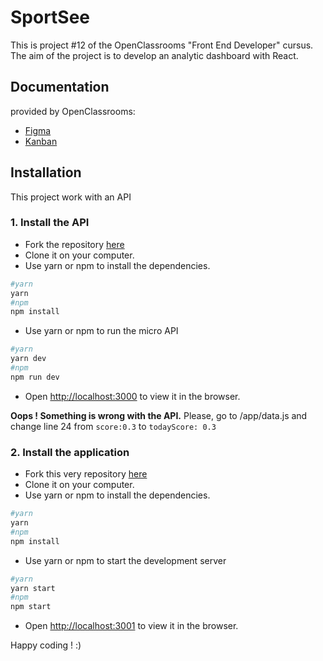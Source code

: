 # SportSee

This is project #12 of the OpenClassrooms "Front End Developer" cursus.
The aim of the project is to develop an analytic dashboard with React.

## Documentation
provided by OpenClassrooms:
- [Figma](https://www.figma.com/file/BMomGVZqLZb811mDMShpLu/UI-design-Sportify-FR?node-id=0%3A1)
- [Kanban](https://www.notion.so/Tableau-de-bord-SportSee-6686aa4b5f44417881a4884c9af5669e)

## Installation

This project work with an API

### 1. Install the API

- Fork the repository [here](https://github.com/OpenClassrooms-Student-Center/P9-front-end-dashboard)
- Clone it on your computer.
- Use yarn or npm to install the dependencies.
```bash
#yarn
yarn
#npm
npm install
```
- Use yarn or npm to run the micro API
```bash
#yarn
yarn dev
#npm
npm run dev
```
- Open [http://localhost:3000](http://localhost:3000) to view it in the browser.

**Oops ! Something is wrong with the API.**
Please, go to /app/data.js and change line 24 from ```score:0.3``` to ```todayScore: 0.3```

### 2. Install the application

- Fork this very repository [here](https://github.com/badbmo/ChloeRuard_12_30032021)
- Clone it on your computer.
- Use yarn or npm to install the dependencies.
```bash
#yarn
yarn
#npm
npm install
```
- Use yarn or npm to start the development server
```bash
#yarn
yarn start
#npm
npm start
```
- Open [http://localhost:3001](http://localhost:3001) to view it in the browser.

Happy coding ! :)

